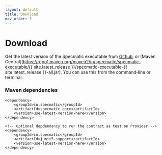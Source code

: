```yaml
---
layout: default
title: Download
nav_order: 3
---
```

Download
========

Get the latest version of the Specmatic executable from [Github](https://github.com/znsio/specmatic/releases), or [Maven Central](https://repo1.maven.org/maven2/in/specmatic/specmatic-executable/{{ site.latest_release }}/specmatic-executable-{{ site.latest_release }}-all.jar). You can use this from the command-line or terminal.

### Maven dependencies

```
<dependency>
    <groupId>in.specmatic</groupId>
    <artifactId>specmatic-core</artifactId>
    <version>use-latest-version-here</version>
</dependency>

<!-- Optional depdendency to run the contract as test on Provider -->
<dependency>
    <groupId>in.specmatic</groupId>
    <artifactId>junit5-support</artifactId>
    <version>use-latest-version-here</version>
</dependency>
```

